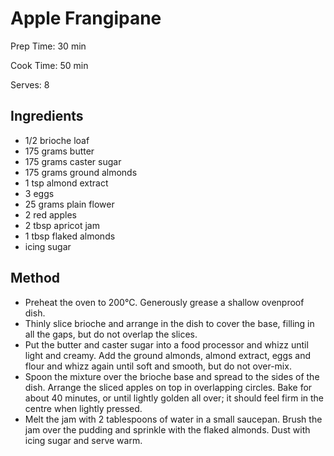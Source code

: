 # Apple Frangipane

Prep Time: 30 min

Cook Time: 50 min

Serves: 8
## Ingredients
* 1/2 brioche loaf
* 175 grams butter
* 175 grams caster sugar
* 175 grams ground almonds
* 1 tsp almond extract
* 3 eggs
* 25 grams plain flower
* 2 red apples
* 2 tbsp apricot jam
* 1 tbsp flaked almonds
* icing sugar


## Method
* Preheat the oven to 200°C. Generously grease a shallow ovenproof dish.
* Thinly slice brioche and arrange in the dish to cover the base, filling in all the gaps, but do not overlap the slices.
* Put the butter and caster sugar into a food processor and whizz until light and creamy. Add the ground almonds, almond extract, eggs and flour and whizz again until soft and smooth, but do not over-mix.
* Spoon the mixture over the brioche base and spread to the sides of the dish. Arrange the sliced apples on top in overlapping circles. Bake for about 40 minutes, or until lightly golden all over; it should feel firm in the centre when lightly pressed.
* Melt the jam with 2 tablespoons of water in a small saucepan. Brush the jam over the pudding and sprinkle with the flaked almonds. Dust with icing sugar and serve warm.
